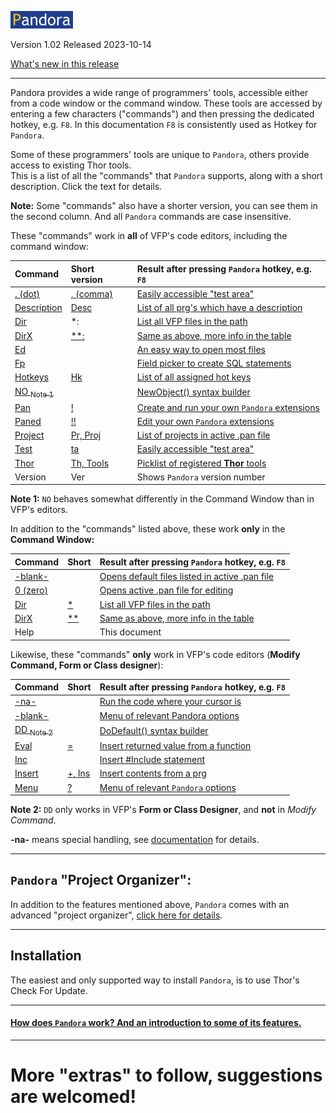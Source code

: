 
[![How Pandora works](documents/Images/pandora2.png)](documents/panhow.md)

Version 1.02 Released 2023-10-14

[What's new in this release](Change%20Log.md)

*** 

Pandora provides a wide range of programmers' tools, accessible either from a code window or the command window.  These tools are accessed by entering a few characters ("commands") and then pressing the dedicated hotkey, e.g. `F8`. In this documentation `F8` is consistently used as Hotkey for `Pandora`.  
 
Some of these programmers' tools are unique to `Pandora`, others provide access to existing Thor tools.  
This is a list of all the "commands" that `Pandora` supports, along with a short description. Click the text for details.

**Note:** Some "commands" also have a shorter version, you can see them in the second column. And all `Pandora` commands are case insensitive.

These "commands" work in **all** of VFP's code editors, including the command window: 

|Command |Short version| Result after pressing `Pandora` hotkey, e.g. `F8`|
|:--|:--  |:-------------|
|[. (dot)](documents/panta.md)|[, (comma)](documents/panta.md)| [Easily accessible "test area"](documents/panta.md)|
|[Description](documents/pandesc.md)|[Desc](documents/pandesc.md)| [List of all prg's which have a description](documents/pandesc.md)|
|[Dir](documents/pandir.md)  |\*:| [List all VFP files in the path](documents/pandir.md)|
|[DirX](documents/pandir.md#dirc)  |[\*\*:](documents/pandir.md#dirc)| [Same as above, more info in the table](documents/pandir.md#dirc)|
|[Ed](documents/paned.md)|| [An easy way to open most files](documents/paned.md)|
|[Fp](documents/panfp.md)|| [Field picker to create SQL statements](documents/panfp.md)|
|[Hotkeys](documents/panhk.md) |[Hk](documents/panhk.md) |[List of all assigned hot keys](documents/panhk.md)|
|[NO <sub>Note 1</sub>](documents/panno.md)     || [NewObject() syntax builder](documents/panno.md)|
|[Pan](documents/panext.md) |[!](documents/panext.md)| [Create and run your own `Pandora` extensions](documents/panext.md)|
|[Paned](documents/panext.md#paned) |[!!](documents/panext.md#paned)| [Edit your own `Pandora` extensions](documents/panext.md#paned)|
|[Project](documents/panorg.md#proj) |[Pr, Proj](documents/panorg.md#proj)| [List of projects in active .pan file ](documents/panorg.md#proj)|
|[Test](documents/panta.md)|[ta](documents/panta.md)| [Easily accessible "test area"](documents/panta.md)|
|[Thor](documents/panth.md) |[Th, Tools](documents/panth.md)| [Picklist of registered **Thor** tools](documents/panth.md)|
|Version |Ver| Shows `Pandora` version number|

**Note 1:** `NO` behaves somewhat differently in the Command Window than in VFP's editors.

In addition to the "commands" listed above, these work **only** in the **Command Window:**

|Command |Short| Result after pressing `Pandora` hotkey, e.g. `F8`|
|:--|:--  |:-------------|
|[-blank-](documents/panorg.md)  || [Opens default files listed in active .pan file](documents/panorg.md)|
|[0 (zero)](documents/panorg.md) || [Opens active .pan file for editing ](documents/panorg.md)|
|[Dir](documents/pandir.md)  |[*](documents/pandir.md)| [List all VFP files in the path](documents/pandir.md)|
|[DirX](documents/pandir.md#dirc)  |[**](documents/pandir.md#dirc)| [Same as above, more info in the table](documents/pandir.md#dirc)|
|Help ||This document|


Likewise, these "commands" **only** work in VFP's code editors (**Modify Command, Form or Class designer**):

|Command |Short| Result after pressing `Pandora` hotkey, e.g. `F8`|
|:--|:--  |:-------------|
|[-na-](documents/panrc.md)  || [Run the code where your cursor is](documents/panrc.md)|
|[-blank-](documents/panmnu.md)  || [Menu of relevant Pandora options](documents/panmnu.md)|
|[DD <sub>Note 2</sub>](documents/pandd.md)     || [DoDefault() syntax builder](documents/pandd.md)|
|[Eval](documents/paneval.md)|[=](documents/paneval.md)| [Insert returned value from a function](documents/paneval.md)|
|[Inc](documents/paninc.md)|| [Insert #Include statement](documents/paninc.md)|
|[Insert](documents/panins.md) |[+, Ins](documents/panins.md)| [Insert contents from a prg](documents/panins.md)|
|[Menu](documents/panmnu.md)  |[?](documents/panmnu.md)| [Menu of relevant `Pandora` options](documents/panmnu.md)|

**Note 2:** `DD` only works in VFP's **Form or Class Designer**, and **not** in *Modify Command*.

**-na-** means special handling, see [documentation](documents/panrc.md) for details.   


-----------------------
## `Pandora` "Project Organizer":

In addition to the features mentioned above, `Pandora` comes with an advanced "project organizer", [click here for details](documents/panorg.md).


----------------------  

## Installation
  
The easiest and only supported way to install `Pandora`, is to use Thor's Check For Update.

---------------------

#### [How does `Pandora` work? And an introduction to some of its features.](documents/panhow.md)   


--------------
# More "extras" to follow, suggestions are welcomed!

